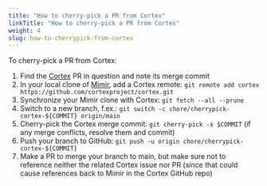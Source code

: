 ```yaml
---
title: "How to cherry-pick a PR from Cortex"
linkTitle: "How to cherry-pick a PR from Cortex"
weight: 4
slug: how-to-cherrypick-from-cortex
---
```


To cherry-pick a PR from Cortex:

1. Find the [Cortex](https://github.com/cortexproject/cortex) PR in question and note its merge commit
1. In your local clone of [Mimir](https://github.com/grafana/mimir), add a Cortex remote: `git remote add cortex https://github.com/cortexproject/cortex.git`
1. Synchronize your Mimir clone with Cortex: `git fetch --all --prune`
1. Switch to a new branch, f.ex.: `git switch -c chore/cherrypick-cortex-${COMMIT} origin/main`
1. Cherry-pick the Cortex merge commit: `git cherry-pick -x $COMMIT` (if any merge conflicts, resolve them and commit)
1. Push your branch to GitHub: `git push -u origin chore/cherrypick-cortex-${COMMIT}`
1. Make a PR to merge your branch to main, but make sure not to reference neither the related Cortex issue nor PR (since that could cause references back to Mimir in the Cortex GitHub repo)
